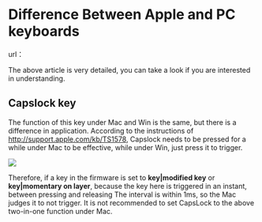# Difference Between Apple and PC keyboards

url：

The above article is very detailed, you can take a look if you are interested in understanding.



## Capslock key
The function of this key under Mac and Win is the same, but there is a difference in application. According to the instructions of http://support.apple.com/kb/TS1578, Capslock needs to be pressed for a while under Mac to be effective, while under Win, just press it to trigger.

![](/assets/mac_capslock.jpg)

Therefore, if a key in the firmware is set to **key|modified key** or **key|momentary on layer**, because the key here is triggered in an instant, between pressing and releasing The interval is within 1ms, so the Mac judges it to not trigger. It is not recommended to set CapsLock to the above two-in-one function under Mac.



